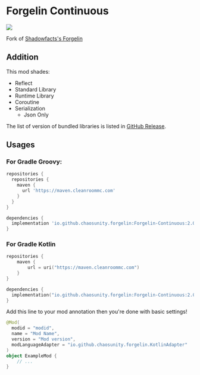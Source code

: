 # Forgelin Continuous
[![](https://repo.cleanroommc.com/api/badge/latest/releases/io/github/chaosunity/forgelin/Forgelin-Continuous?color=40c14a&name=Forgelin-Continuous)](https://repo.cleanroommc.com/#/releases/io/github/chaosunity/forgelin/Forgelin-Continuous)  

Fork of [Shadowfacts's Forgelin](https://github.com/shadowfacts/Forgelin)
## Addition
This mod shades:
- Reflect
- Standard Library
- Runtime Library
- Coroutine
- Serialization
  - Json Only

The list of version of bundled libraries is listed in [GitHub Release](https://github.com/ChAoSUnItY/Forgelin-Continuous/releases).

## Usages
### For Gradle Groovy:
```groovy
repositories {
  repositories {
    maven {
      url 'https://maven.cleanroommc.com'
    }
  }
}

dependencies {
  implementation 'io.github.chaosunity.forgelin:Forgelin-Continuous:2.0.0.0'
}
```
### For Gradle Kotlin
```kts
repositories {
    maven {
        url = uri("https://maven.cleanroommc.com")
    }
}

dependencies {
  implementation("io.github.chaosunity.forgelin:Forgelin-Continuous:2.0.0.0")
}
```

Add this line to your mod annotation then you're done with basic settings!

```kotlin
@Mod(
  modid = "modid",
  name = "Mod Name",
  version = "Mod version",
  modLanguageAdapter = "io.github.chaosunity.forgelin.KotlinAdapter"
)
object ExampleMod {
    // ...
}
```
